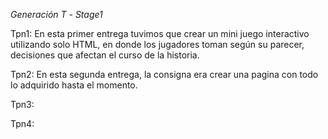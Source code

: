 *Generación* *T* *-* *Stage1*

Tpn1: En esta primer entrega tuvimos que crear un mini juego interactivo utilizando solo HTML, en donde los jugadores toman según su parecer, decisiones que afectan el curso de la historia.

Tpn2: En esta segunda entrega, la consigna era crear una pagina con todo lo adquirido hasta el momento. 

Tpn3:

Tpn4:
